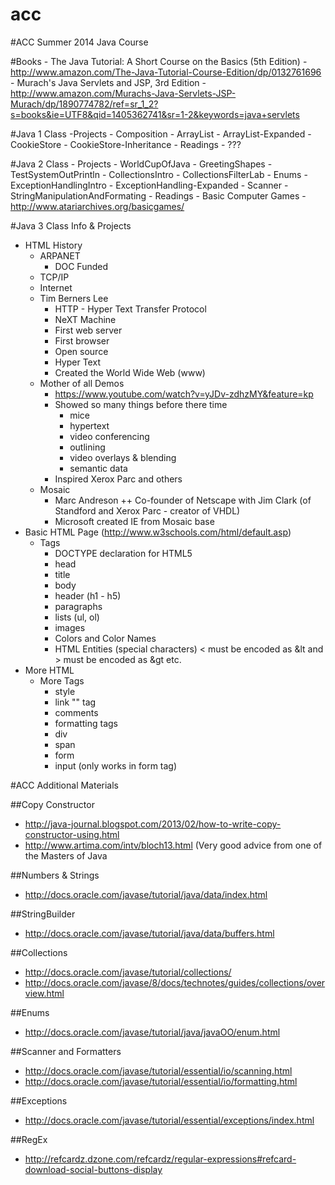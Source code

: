 acc
===

#ACC Summer 2014 Java Course

#Books
	- The Java Tutorial: A Short Course on the Basics (5th Edition)
		- http://www.amazon.com/The-Java-Tutorial-Course-Edition/dp/0132761696
	- Murach's Java Servlets and JSP, 3rd Edition 
		- http://www.amazon.com/Murachs-Java-Servlets-JSP-Murach/dp/1890774782/ref=sr_1_2?s=books&ie=UTF8&qid=1405362741&sr=1-2&keywords=java+servlets

#Java 1 Class
	-Projects
		- Composition
		- ArrayList
		- ArrayList-Expanded
		- CookieStore
		- CookieStore-Inheritance
	- Readings
		- ???


#Java 2 Class 
	- Projects
		- WorldCupOfJava
		- GreetingShapes
		- TestSystemOutPrintln
		- CollectionsIntro
		- CollectionsFilterLab
		- Enums
		- ExceptionHandlingIntro
		- ExceptionHandling-Expanded
		- Scanner
		- StringManipulationAndFormating
	- Readings
		- Basic Computer Games 
			- http://www.atariarchives.org/basicgames/


#Java 3 Class Info & Projects
- HTML History
	* ARPANET
		+ DOC Funded
	* TCP/IP
	* Internet
	* Tim Berners Lee
		+ HTTP - Hyper Text Transfer Protocol
		+ NeXT Machine
		+ First web server
		+ First browser
		+ Open source
		+ Hyper Text
		+ Created the World Wide Web (www)
	* Mother of all Demos
		+ https://www.youtube.com/watch?v=yJDv-zdhzMY&feature=kp
		+ Showed so many things before there time
			+ mice
			+ hypertext
			+ video conferencing
			+ outlining
			+ video overlays & blending
			+ semantic data
		+ Inspired Xerox Parc and others
	* Mosaic
		+ Marc Andreson
			++ Co-founder of Netscape with Jim Clark (of Standford and Xerox Parc - creator of VHDL)
		+ Microsoft created IE from Mosaic base
- Basic HTML Page (http://www.w3schools.com/html/default.asp)
	* Tags
		+ DOCTYPE declaration for HTML5 
		+ head
		+ title
		+ body
		+ header (h1 - h5)
		+ paragraphs
		+ lists (ul, ol)
		+ images
		+ Colors and Color Names
		+ HTML Entities (special characters) < must be encoded as &lt and > must be encoded as &gt etc.
- More HTML
	* More Tags
		+ style
		+ link "<a>" tag
		+ comments
		+ formatting tags
		+ div
		+ span
		+ form
		+ input (only works in form tag)




#ACC Additional Materials

##Copy Constructor
- http://java-journal.blogspot.com/2013/02/how-to-write-copy-constructor-using.html
- http://www.artima.com/intv/bloch13.html  (Very good advice from one of the Masters of Java

##Numbers & Strings
- http://docs.oracle.com/javase/tutorial/java/data/index.html

##StringBuilder
- http://docs.oracle.com/javase/tutorial/java/data/buffers.html

##Collections
- http://docs.oracle.com/javase/tutorial/collections/
- http://docs.oracle.com/javase/8/docs/technotes/guides/collections/overview.html

##Enums
- http://docs.oracle.com/javase/tutorial/java/javaOO/enum.html

##Scanner and Formatters
- http://docs.oracle.com/javase/tutorial/essential/io/scanning.html
- http://docs.oracle.com/javase/tutorial/essential/io/formatting.html

##Exceptions
- http://docs.oracle.com/javase/tutorial/essential/exceptions/index.html

##RegEx 
- http://refcardz.dzone.com/refcardz/regular-expressions#refcard-download-social-buttons-display